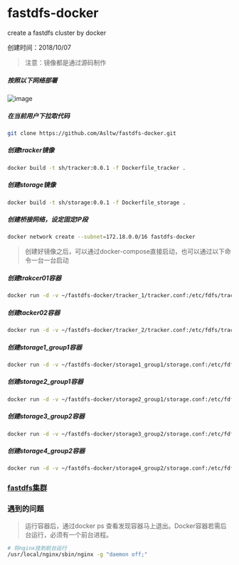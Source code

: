 # fastdfs-docker
create a fastdfs cluster by docker

创建时间：2018/10/07

> 注意：镜像都是通过源码制作

##### 按照以下网络部署
![image](http://pceh5403k.bkt.clouddn.com/fastdf-docker%E9%9B%86%E7%BE%A4.jpg)
##### 在当前用户下拉取代码
```sh
git clone https://github.com/Asltw/fastdfs-docker.git
```
##### 创建tracker镜像
```sh
docker build -t sh/tracker:0.0.1 -f Dockerfile_tracker .
```
##### 创建storage镜像
```sh
docker build -t sh/storage:0.0.1 -f Dockerfile_storage .
```
##### 创建桥接网络，设定固定IP段
```sh
docker network create --subnet=172.18.0.0/16 fastdfs-docker
```
> 创建好镜像之后，可以通过docker-compose直接启动，也可以通过以下命令一台一台启动

##### 创建trakcer01容器
```sh
docker run -d -v ~/fastdfs-docker/tracker_1/tracker.conf:/etc/fdfs/tracker.conf -v ~/fastdfs-docker/tracker_1/nginx.conf:/usr/local/nginx/conf/nginx.conf --network  fastdfs-docker --ip 172.18.0.2 -e FASTDFS_SERVER_NAME=tracker --name tracker01 -p 22122:22122 -p 8888:8888 sh/tracker:0.0.1
```
##### 创建tacker02容器
```sh
docker run -d -v ~/fastdfs-docker/tracker_2/tracker.conf:/etc/fdfs/tracker.conf -v ~/fastdfs-docker/tracker_2/nginx.conf:/usr/local/nginx/conf/nginx.conf --network  fastdfs-docker --ip 172.18.0.3 -e FASTDFS_SERVER_NAME=tracker --name tracker02 -p 22123:22122 -p 8889:8888 sh/tracker:0.0.1
```
##### 创建storage1_group1容器
```sh
docker run -d -v ~/fastdfs-docker/storage1_group1/storage.conf:/etc/fdfs/storage.conf -v ~/fastdfs-docker/storage1_group1/nginx.conf:/usr/local/nginx/conf/nginx.conf -v ~/fastdfs-docker/storage1_group1/mod_fastdfs.conf:/etc/fdfs/mod_fastdfs.conf --network fastdfs-docker --ip 172.18.0.4 -e FASTDFS_SERVER_NAME=storage --name storage1_group1 sh/storage:0.0.1 "/bin/bash -c ln -s /fastdfs/storage/data /fastdfs/storage/data/M00;\ ll /fastdfs/storage/data/M00"
```
##### 创建storage2_group1容器
```sh
docker run -d -v ~/fastdfs-docker/storage2_group1/storage.conf:/etc/fdfs/storage.conf -v ~/fastdfs-docker/storage2_group1/nginx.conf:/usr/local/nginx/conf/nginx.conf -v ~/fastdfs-docker/storage2_group1/mod_fastdfs.conf:/etc/fdfs/mod_fastdfs.conf --network fastdfs-docker --ip 172.18.0.5 -e FASTDFS_SERVER_NAME=storage --name storage2_group1 sh/storage:0.0.1 "/bin/bash -c ln -s /fastdfs/storage/data /fastdfs/storage/data/M00;\ ll /fastdfs/storage/data/M00"
```
##### 创建storage3_group2容器
```sh
docker run -d -v ~/fastdfs-docker/storage3_group2/storage.conf:/etc/fdfs/storage.conf -v ~/fastdfs-docker/storage3_group2/nginx.conf:/usr/local/nginx/conf/nginx.conf -v ~/fastdfs-docker/storage3_group2/mod_fastdfs.conf:/etc/fdfs/mod_fastdfs.conf --network fastdfs-docker --ip 172.18.0.6 -e FASTDFS_SERVER_NAME=storage --name storage3_group2 -p sh/storage:0.0.1 "/bin/bash -c ln -s /fastdfs/storage/data /fastdfs/storage/data/M00;\ ll /fastdfs/storage/data/M00"
```
##### 创建storage4_group2容器
```sh
docker run -d -v ~/fastdfs-docker/storage4_group2/storage.conf:/etc/fdfs/storage.conf -v ~/fastdfs-docker/storage4_group2/nginx.conf:/usr/local/nginx/conf/nginx.conf -v ~/fastdfs-docker/storage4_group2/mod_fastdfs.conf:/etc/fdfs/mod_fastdfs.conf --network fastdfs-docker --ip 172.18.0.7 -e FASTDFS_SERVER_NAME=storage --name storage4_group2 sh/storage:0.0.1 "/bin/bash -c ln -s /fastdfs/storage/data /fastdfs/storage/data/M00;\ ll /fastdfs/storage/data/M00"
```
### [fastdfs集群](https://github.com/Asltw/personal-notes/blob/master/fastdfs/FastDFS%E9%9B%86%E7%BE%A4%E6%90%AD%E5%BB%BA%28ubuntu%29.md)

### 遇到的问题
> 运行容器后，通过docker ps 查看发现容器马上退出。Docker容器若需后台运行，必须有一个前台进程。

```sh
# 将nginx挂到前台运行
/usr/local/nginx/sbin/nginx -g "daemon off;"
```
